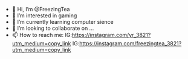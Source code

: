 - 👋 Hi, I’m @FreezingTea
- 👀 I’m interested in gaming 
- 🌱 I’m currently learning computer sience 
- 💞️ I’m looking to collaborate on ...
- 📫 How to reach me:
IG:https://instagram.com/yr_3821?utm_medium=copy_link
IG:https://instagram.com/freezingtea_3821?utm_medium=copy_link

<!---
FreezingTea/FreezingTea is a ✨ special ✨ repository because its `README.md` (this file) appears on your GitHub profile.
You can click the Preview link to take a look at your changes.
--->
